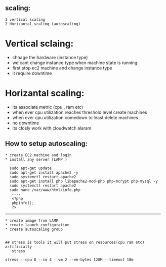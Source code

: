 ## scaling:
    1 vertical scaling
    2 Horizantal scaling (autoscaling)

# Vertical sclaing:
   * chnage the hardware (instance type)
   *  we cant change instance type when machine state is running
   * first stop ec2 machine and change instance type 
   * it require downtime 

# Horizantal scaling: 
   * its associate metric (cpu , ram etc)
   * when ever cpu utilization reaches threshold level create machines
   * when ever cpu utilization comedown to least delete machines
   * no downtime
   * its closly work with cloudwatch alaram

 
 ## How to setup autoscaling:
    * create EC2 machine and login
    * install any server (LAMP )
      ---
      sudo apt-get update
      sudo apt-get install apache2 -y
      sudo systemctl restart apache2
      sudo apt-get install php libapache2-mod-php php-mcrypt php-mysql -y
      sudo systemctl restart apache2
      sudo nano /var/www/html/info.php
       ----
       <?php
       phpinfo();
       ?>
----
    * create image from LAMP
    * create launch configuration
    * create autoscaling group


    ## stress is tools it will put stress on resources(cpu ram etc) artificially 
       stress

    stress --cpu 8 --io 4 --vm 2 --vm-bytes 128M --timeout 10m